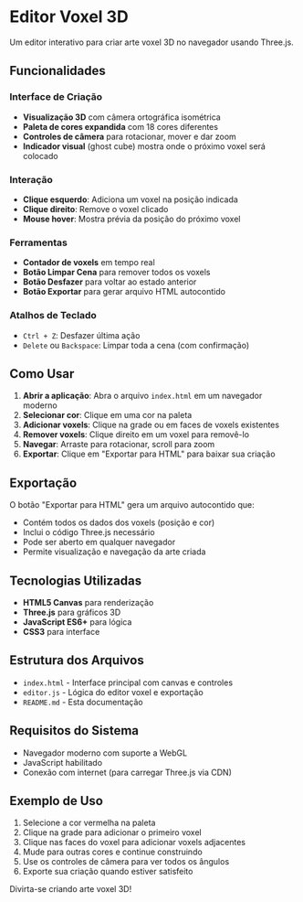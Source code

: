 # Editor Voxel 3D

Um editor interativo para criar arte voxel 3D no navegador usando Three.js.

## Funcionalidades

### Interface de Criação
- **Visualização 3D** com câmera ortográfica isométrica
- **Paleta de cores expandida** com 18 cores diferentes
- **Controles de câmera** para rotacionar, mover e dar zoom
- **Indicador visual** (ghost cube) mostra onde o próximo voxel será colocado

### Interação
- **Clique esquerdo**: Adiciona um voxel na posição indicada
- **Clique direito**: Remove o voxel clicado
- **Mouse hover**: Mostra prévia da posição do próximo voxel

### Ferramentas
- **Contador de voxels** em tempo real
- **Botão Limpar Cena** para remover todos os voxels
- **Botão Desfazer** para voltar ao estado anterior
- **Botão Exportar** para gerar arquivo HTML autocontido

### Atalhos de Teclado
- `Ctrl + Z`: Desfazer última ação
- `Delete` ou `Backspace`: Limpar toda a cena (com confirmação)

## Como Usar

1. **Abrir a aplicação**: Abra o arquivo `index.html` em um navegador moderno
2. **Selecionar cor**: Clique em uma cor na paleta
3. **Adicionar voxels**: Clique na grade ou em faces de voxels existentes
4. **Remover voxels**: Clique direito em um voxel para removê-lo
5. **Navegar**: Arraste para rotacionar, scroll para zoom
6. **Exportar**: Clique em "Exportar para HTML" para baixar sua criação

## Exportação

O botão "Exportar para HTML" gera um arquivo autocontido que:
- Contém todos os dados dos voxels (posição e cor)
- Inclui o código Three.js necessário
- Pode ser aberto em qualquer navegador
- Permite visualização e navegação da arte criada

## Tecnologias Utilizadas

- **HTML5 Canvas** para renderização
- **Three.js** para gráficos 3D
- **JavaScript ES6+** para lógica
- **CSS3** para interface

## Estrutura dos Arquivos

- `index.html` - Interface principal com canvas e controles
- `editor.js` - Lógica do editor voxel e exportação
- `README.md` - Esta documentação

## Requisitos do Sistema

- Navegador moderno com suporte a WebGL
- JavaScript habilitado
- Conexão com internet (para carregar Three.js via CDN)

## Exemplo de Uso

1. Selecione a cor vermelha na paleta
2. Clique na grade para adicionar o primeiro voxel
3. Clique nas faces do voxel para adicionar voxels adjacentes
4. Mude para outras cores e continue construindo
5. Use os controles de câmera para ver todos os ângulos
6. Exporte sua criação quando estiver satisfeito

Divirta-se criando arte voxel 3D!